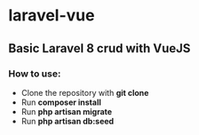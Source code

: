 # laravel-vue
## Basic Laravel 8 crud with VueJS

### How to use:

- Clone the repository with __git clone__
- Run __composer install__
- Run __php artisan migrate__
- Run __php artisan db:seed__

